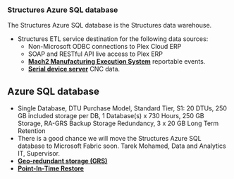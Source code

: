 ### Structures Azure SQL database

The Structures Azure SQL database is the Structures data warehouse.

- Structures ETL service destination for the following data sources:
  - Non-Microsoft ODBC connections to Plex Cloud ERP
  - SOAP and RESTful API live access to Plex ERP
  - **[Mach2 Manufacturing Execution System](https://www.ibm.com/think/topics/mes-system)** reportable events.
  - **[Serial device server](https://www.moxa.com/en/products/industrial-edge-connectivity/serial-device-servers)** CNC data.

## Azure SQL database

- Single Database, DTU Purchase Model, Standard Tier, S1: 20 DTUs, 250 GB included storage per DB, 1 Database(s) x 730 Hours, 250 GB Storage, RA-GRS Backup Storage Redundancy,  3 x 20 GB Long Term Retention
- There is a good chance we will move the Structures Azure SQL database to Microsoft Fabric soon. Tarek Mohamed, Data and Analytics IT, Supervisor.
- **[Geo-redundant storage (GRS)](https://learn.microsoft.com/en-us/azure/azure-sql/database/automated-backups-overview?view=azuresql#backup-storage-redundancy)**
- **[Point-In-Time Restore](https://learn.microsoft.com/en-us/azure/azure-sql/database/recovery-using-backups?view=azuresql&tabs=azure-portal#point-in-time-restore)**
